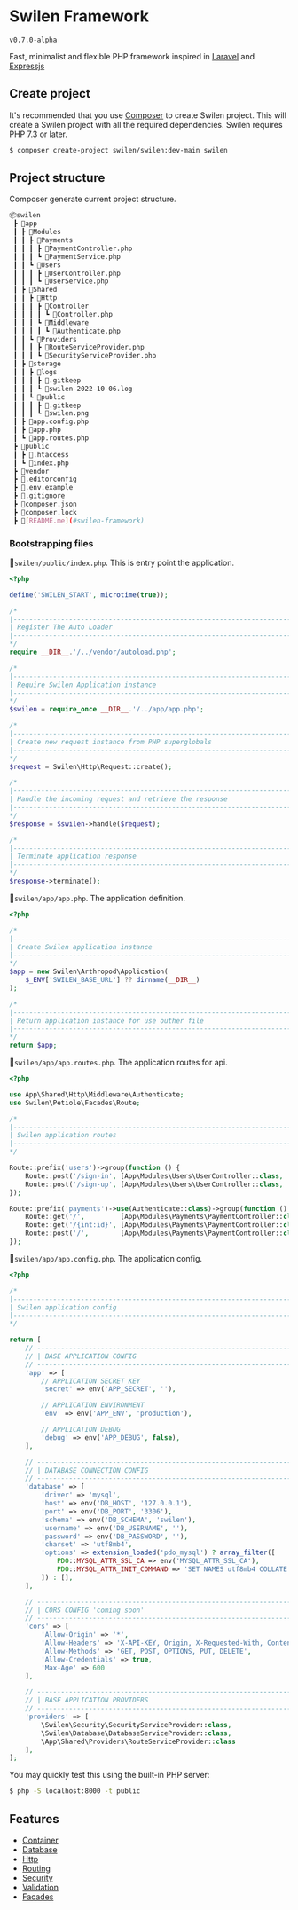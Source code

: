 # Swilen Framework

`v0.7.0-alpha`

Fast, minimalist and flexible PHP framework inspired in [Laravel](https://laravel.com) and [Expressjs](https://expressjs.com)

## Create project

It's recommended that you use [Composer](https://getcomposer.org/) to create Swilen project.
This will create a Swilen project with all the required dependencies. Swilen requires PHP 7.3 or later.

```bash
$ composer create-project swilen/swilen:dev-main swilen
```

## Project structure

Composer generate current project structure.

```bash
📦swilen
 ┣ 📂app
 ┃ ┣ 📂Modules
 ┃ ┃ ┣ 📂Payments
 ┃ ┃ ┃ ┣ 📜PaymentController.php
 ┃ ┃ ┃ ┗ 📜PaymentService.php
 ┃ ┃ ┗ 📂Users
 ┃ ┃ ┃ ┣ 📜UserController.php
 ┃ ┃ ┃ ┗ 📜UserService.php
 ┃ ┣ 📂Shared
 ┃ ┃ ┣ 📂Http
 ┃ ┃ ┃ ┣ 📂Controller
 ┃ ┃ ┃ ┃ ┗ 📜Controller.php
 ┃ ┃ ┃ ┗ 📂Middleware
 ┃ ┃ ┃ ┃ ┗ 📜Authenticate.php
 ┃ ┃ ┗ 📂Providers
 ┃ ┃ ┃ ┣ 📜RouteServiceProvider.php
 ┃ ┃ ┃ ┗ 📜SecurityServiceProvider.php
 ┃ ┣ 📂storage
 ┃ ┃ ┣ 📂logs
 ┃ ┃ ┃ ┣ 📜.gitkeep
 ┃ ┃ ┃ ┗ 📜swilen-2022-10-06.log
 ┃ ┃ ┗ 📂public
 ┃ ┃ ┃ ┣ 📜.gitkeep
 ┃ ┃ ┃ ┗ 📜swilen.png
 ┃ ┣ 📜app.config.php
 ┃ ┣ 📜app.php
 ┃ ┗ 📜app.routes.php
 ┣ 📂public
 ┃ ┣ 📜.htaccess
 ┃ ┗ 📜index.php
 ┣ 📂vendor
 ┣ 📜.editorconfig
 ┣ 📜.env.example
 ┣ 📜.gitignore
 ┣ 📜composer.json
 ┣ 📜composer.lock
 ┣ 📜[README.me](#swilen-framework)
```

### Bootstrapping files

📜`swilen/public/index.php`. This is entry point the application.

```PHP
<?php

define('SWILEN_START', microtime(true));

/*
|--------------------------------------------------------------------------
| Register The Auto Loader
|--------------------------------------------------------------------------
*/
require __DIR__.'/../vendor/autoload.php';

/*
|--------------------------------------------------------------------------
| Require Swilen Application instance
|--------------------------------------------------------------------------
*/
$swilen = require_once __DIR__.'/../app/app.php';

/*
|--------------------------------------------------------------------------
| Create new request instance from PHP superglobals
|--------------------------------------------------------------------------
*/
$request = Swilen\Http\Request::create();

/*
|--------------------------------------------------------------------------
| Handle the incoming request and retrieve the response
|--------------------------------------------------------------------------
*/
$response = $swilen->handle($request);

/*
|--------------------------------------------------------------------------
| Terminate application response
|--------------------------------------------------------------------------
*/
$response->terminate();

```

📜`swilen/app/app.php`. The application definition.

```PHP
<?php

/*
|--------------------------------------------------------------------------
| Create Swilen application instance
|--------------------------------------------------------------------------
*/
$app = new Swilen\Arthropod\Application(
    $_ENV['SWILEN_BASE_URL'] ?? dirname(__DIR__)
);

/*
|--------------------------------------------------------------------------
| Return application instance for use outher file
|--------------------------------------------------------------------------
*/
return $app;

```

📜`swilen/app/app.routes.php`. The application routes for api.

```PHP
<?php

use App\Shared\Http\Middleware\Authenticate;
use Swilen\Petiole\Facades\Route;

/*
|--------------------------------------------------------------------------
| Swilen application routes
|--------------------------------------------------------------------------
*/

Route::prefix('users')->group(function () {
    Route::post('/sign-in', [App\Modules\Users\UserController::class, 'userSignIn']);
    Route::post('/sign-up', [App\Modules\Users\UserController::class, 'userSignUp']);
});

Route::prefix('payments')->use(Authenticate::class)->group(function () {
    Route::get('/',         [App\Modules\Payments\PaymentController::class, 'index']);
    Route::get('/{int:id}', [App\Modules\Payments\PaymentController::class, 'find']);
    Route::post('/',        [App\Modules\Payments\PaymentController::class, 'store']);
});

```

📜`swilen/app/app.config.php`. The application config.

```PHP
<?php

/*
|--------------------------------------------------------------------------
| Swilen application config
|--------------------------------------------------------------------------
*/

return [
    // -------------------------------------------------------------------
    // | BASE APPLICATION CONFIG
    // -------------------------------------------------------------------
    'app' => [
        // APPLICATION SECRET KEY
        'secret' => env('APP_SECRET', ''),

        // APPLICATION ENVIRONMENT
        'env' => env('APP_ENV', 'production'),

        // APPLICATION DEBUG
        'debug' => env('APP_DEBUG', false),
    ],

    // ------------------------------------------------------------------
    // | DATABASE CONNECTION CONFIG
    // ------------------------------------------------------------------
    'database' => [
        'driver' => 'mysql',
        'host' => env('DB_HOST', '127.0.0.1'),
        'port' => env('DB_PORT', '3306'),
        'schema' => env('DB_SCHEMA', 'swilen'),
        'username' => env('DB_USERNAME', ''),
        'password' => env('DB_PASSWORD', ''),
        'charset' => 'utf8mb4',
        'options' => extension_loaded('pdo_mysql') ? array_filter([
            PDO::MYSQL_ATTR_SSL_CA => env('MYSQL_ATTR_SSL_CA'),
            PDO::MYSQL_ATTR_INIT_COMMAND => 'SET NAMES utf8mb4 COLLATE utf8_unicode_ci;',
        ]) : [],
    ],

    // ------------------------------------------------------------------
    // | CORS CONFIG 'coming soon'
    // ------------------------------------------------------------------
    'cors' => [
        'Allow-Origin' => '*',
        'Allow-Headers' => 'X-API-KEY, Origin, X-Requested-With, Content-Type, Accept, Access-Control-Request-Method',
        'Allow-Methods' => 'GET, POST, OPTIONS, PUT, DELETE',
        'Allow-Credentials' => true,
        'Max-Age' => 600
    ],

    // ------------------------------------------------------------------
    // | BASE APPLICATION PROVIDERS
    // ------------------------------------------------------------------
    'providers' => [
        \Swilen\Security\SecurityServiceProvider::class,
        \Swilen\Database\DatabaseServiceProvider::class,
        \App\Shared\Providers\RouteServiceProvider::class
    ],
];

```

You may quickly test this using the built-in PHP server:

```bash
$ php -S localhost:8000 -t public
```

## Features

-   [Container](#container)
-   [Database](#database)
-   [Http](#http)
-   [Routing](#routing)
-   [Security](#security)
-   [Validation](#alidation)
-   [Facades](#facade)
